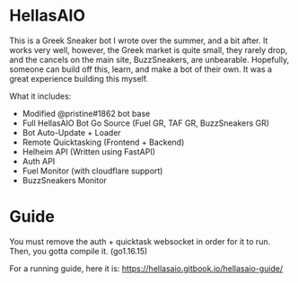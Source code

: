 # HellasAIO

This is a Greek Sneaker bot I wrote over the summer, and a bit after. It works very well, however, the Greek market is quite small, they rarely drop, and the cancels on the main site, BuzzSneakers, are unbearable. Hopefully, someone can build off this, learn, and make a bot of their own. It was a great experience building this myself.

What it includes:
- Modified @pristine#1862 bot base
- Full HellasAIO Bot Go Source (Fuel GR, TAF GR, BuzzSneakers GR)
- Bot Auto-Update + Loader
- Remote Quicktasking (Frontend + Backend)
- Helheim API (Written using FastAPI)
- Auth API
- Fuel Monitor (with cloudflare support)
- BuzzSneakers Monitor

# Guide

You must remove the auth + quicktask websocket in order for it to run. Then, you gotta compile it. (go1.16.15)

For a running guide, here it is: https://hellasaio.gitbook.io/hellasaio-guide/


